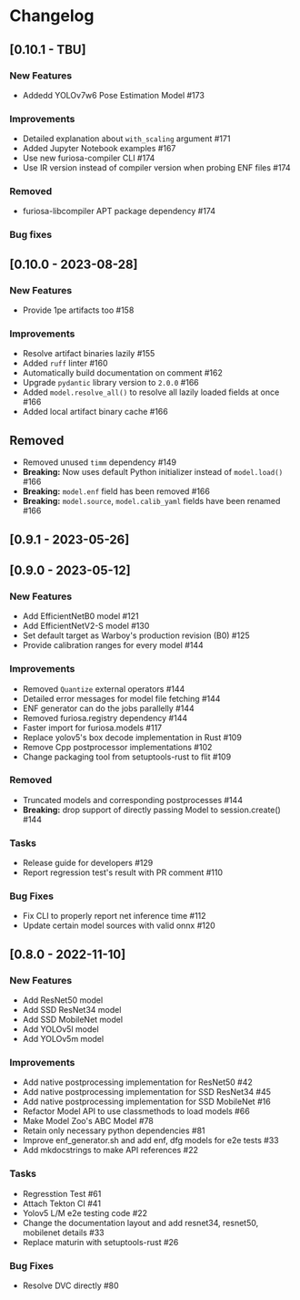 # Changelog

## [0.10.1 - TBU]

### New Features
- Addedd YOLOv7w6 Pose Estimation Model #173

### Improvements
- Detailed explanation about `with_scaling` argument #171
- Added Jupyter Notebook examples #167
- Use new furiosa-compiler CLI #174
- Use IR version instead of compiler version when probing ENF files #174

### Removed
- furiosa-libcompiler APT package dependency #174

### Bug fixes

## [0.10.0 - 2023-08-28]

### New Features
- Provide 1pe artifacts too #158

### Improvements
- Resolve artifact binaries lazily #155
- Added `ruff` linter #160
- Automatically build documentation on comment #162
- Upgrade `pydantic` library version to `2.0.0` #166
- Added `model.resolve_all()` to resolve all lazily loaded fields at once #166
- Added local artifact binary cache #166

## Removed
- Removed unused `timm` dependency #149
- **Breaking:** Now uses default Python initializer instead of `model.load()` #166
- **Breaking:** `model.enf` field has been removed #166
- **Breaking:** `model.source`, `model.calib_yaml` fields have been renamed #166

## [0.9.1 - 2023-05-26]

## [0.9.0 - 2023-05-12]

### New Features
- Add EfficientNetB0 model #121
- Add EfficientNetV2-S model #130
- Set default target as Warboy's production revision (B0) #125
- Provide calibration ranges for every model #144

### Improvements
- Removed `Quantize` external operators #144
- Detailed error messages for model file fetching #144
- ENF generator can do the jobs parallelly #144
- Removed furiosa.registry dependency #144
- Faster import for furiosa.models #117
- Replace yolov5's box decode implementation in Rust #109
- Remove Cpp postprocessor implementations #102
- Change packaging tool from setuptools-rust to flit #109

### Removed
- Truncated models and corresponding postprocesses #144
- **Breaking:** drop support of directly passing Model to session.create() #144

### Tasks
- Release guide for developers #129
- Report regression test's result with PR comment #110

### Bug Fixes
- Fix CLI to properly report net inference time #112
- Update certain model sources with valid onnx #120

## [0.8.0 - 2022-11-10]

### New Features
- Add ResNet50 model
- Add SSD ResNet34 model
- Add SSD MobileNet model
- Add YOLOv5l model
- Add YOLOv5m model

### Improvements
- Add native postprocessing implementation for ResNet50 #42
- Add native postprocessing implementation for SSD ResNet34 #45
- Add native postprocessing implementation for SSD MobileNet #16
- Refactor Model API to use classmethods to load models #66
- Make Model Zoo's ABC Model #78
- Retain only necessary python dependencies #81
- Improve enf_generator.sh and add enf, dfg models for e2e tests #33
- Add mkdocstrings to make API references #22

### Tasks
- Regresstion Test #61
- Attach Tekton CI #41
- Yolov5 L/M e2e testing code #22
- Change the documentation layout and add resnet34, resnet50, mobilenet details #33
- Replace maturin with setuptools-rust #26

### Bug Fixes
- Resolve DVC directly #80
